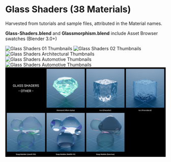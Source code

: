 # Glass Shaders (38 Materials)

Harvested from tutorials and sample files, attributed in the Material names.

**Glass-Shaders.blend** and **Glassmorphism.blend** include Asset Browser swatches (Blender 3.0+)

![Glass Shaders 01 Thumbnails](https://github.com/don1138/blender-materials/blob/main/imx/Glass-Shaders/Glass-Shaders-01.jpg)
![Glass Shaders 02 Thumbnails](https://github.com/don1138/blender-materials/blob/main/imx/Glass-Shaders/Glass-Shaders-02.jpg)
![Glass Shaders Architectural Thumbnails](https://github.com/don1138/blender-materials/blob/main/imx/Glass-Shaders/Glass-Shaders-Architectural.jpg)
![Glass Shaders Automotive Thumbnails](https://github.com/don1138/blender-materials/blob/main/imx/Glass-Shaders/Glass-Shaders-Automotive.jpg)
![Glass Shaders Automotive Thumbnails](https://github.com/don1138/blender-materials/blob/main/imx/Glass-Shaders/Glass-Shaders-Glassmorphism.jpg)
![Glass Shaders Other Thumbnails](https://github.com/don1138/blender-materials/blob/main/Glass-Shaders/imx/Glass-Shaders-Other.jpg)
